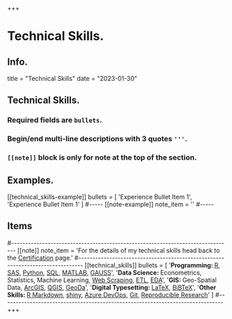 +++
# Technical Skills.

## Info.
title = "Technical Skills"
date = "2023-01-30"

## Technical Skills.
### Required fields are `bullets`.
### Begin/end multi-line descriptions with 3 quotes `'''`.
### `[[note]]` block is only for note at the top of the section.

## Examples.
[[technical_skills-example]]
  bullets = [
    'Experience Bullet Item 1',
    'Experience Bullet Item 1'
    ]
#-----
[[note-example]]
  note_item = '<i class="fas fa-exclamation-triangle pr2"></i>'
#-----

## Items
#-------------------------------------------------------------------------------
[[note]]
  note_item = '<i class="fas fa-exclamation-triangle pr2"></i>For the details of my technical skills head back to the <a href="/certification">Certification</a> page.'
#-------------------------------------------------------------------------------
[[technical_skills]]
  bullets = [
  '<b>Programming: </b><a href= "http://www.r-project.org/" target="_blank" rel="noopener">R</a>, <a href= "http://www.sas.com/" target="_blank" rel="noopener">SAS</a>, <a href= "https://www.python.org/" target="_blank" rel="noopener">Python</a>, <a href= "https://en.wikipedia.org/wiki/SQL" target="_blank" rel="noopener">SQL</a>, <a href= "http://www.mathworks.com/products/matlab/" target="_blank" rel="noopener">MATLAB</a>, <a href= "https://www.aptech.com/" target="_blank" rel="noopener">GAUSS</a>',
  '<b>Data Science: </b>Econometrics, Statistics, Machine Learning, <a href= "https://en.wikipedia.org/wiki/Web_scraping" target="_blank" rel="noopener">Web Scraping</a>, <a href= "https://en.wikipedia.org/wiki/Extract,_transform,_load" target="_blank" rel="noopener">ETL</a>, <a href= "https://en.wikipedia.org/wiki/Exploratory_data_analysis" target="_blank" rel="noopener">EDA</a>',
  '<b>GIS: </b>Geo-Spatial Data, <a href= "http://www.arcgis.com/features/" target="_blank" rel="noopener">ArcGIS</a>, <a href= "http://www.qgis.org/en/site/index.html" target="_blank" rel="noopener">QGIS</a>, <a href= "http://geodacenter.github.io/" target="_blank" rel="noopener">GeoDa</a>',
  '<b>Digital Typesetting: </b><a href= "http://www.latex-project.org/" target="_blank" rel="noopener">LaTeX</a>, <a href= "http://www.bibtex.org/" target="_blank" rel="noopener">BiBTeX</a>',
  '<b>Other Skills: </b><a href= "http://rmarkdown.rstudio.com/" target="_blank" rel="noopener">R Markdown</a>, <a href= "https://shiny.rstudio.com/" target="_blank" rel="noopener">shiny</a>, <a href= "https://azure.microsoft.com/en-us/products/devops/" target="_blank" rel="noopener">Azure DevOps</a>, <a href= "https://git-scm.com/" target="_blank" rel="noopener">Git</a>, <a href= "https://en.wikipedia.org/wiki/Reproducibility#Reproducible_research" target="_blank" rel="noopener">Reproducible Research</a>'
  ]
#-------------------------------------------------------------------------------
+++
